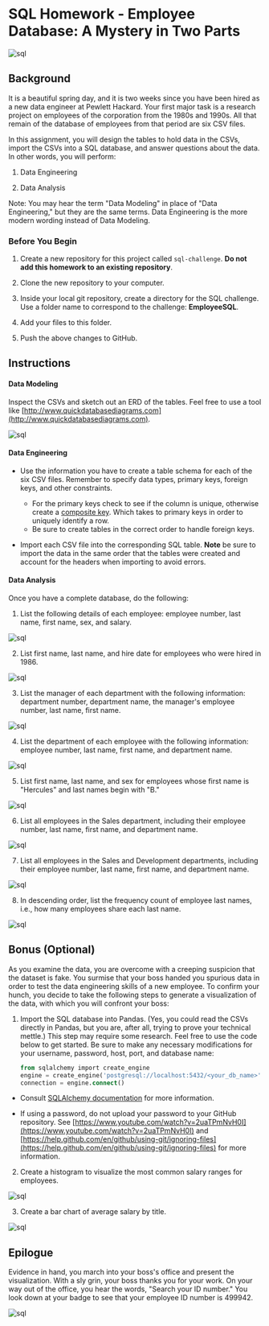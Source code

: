# SQL Homework - Employee Database: A Mystery in Two Parts

![sql](Images/Data.png)

## Background

It is a beautiful spring day, and it is two weeks since you have been hired as a new data engineer at Pewlett Hackard. Your first major task is a research project on employees of the corporation from the 1980s and 1990s. All that remain of the database of employees from that period are six CSV files.

In this assignment, you will design the tables to hold data in the CSVs, import the CSVs into a SQL database, and answer questions about the data. In other words, you will perform:

1. Data Engineering

3. Data Analysis

Note: You may hear the term "Data Modeling" in place of "Data Engineering," but they are the same terms. Data Engineering is the more modern wording instead of Data Modeling.

### Before You Begin

1. Create a new repository for this project called `sql-challenge`. **Do not add this homework to an existing repository**.

2. Clone the new repository to your computer.

3. Inside your local git repository, create a directory for the SQL challenge. Use a folder name to correspond to the challenge: **EmployeeSQL**.

4. Add your files to this folder.

5. Push the above changes to GitHub.

## Instructions

#### Data Modeling

Inspect the CSVs and sketch out an ERD of the tables. Feel free to use a tool like [http://www.quickdatabasediagrams.com](http://www.quickdatabasediagrams.com).

![sql](Images/ERD2.png)

#### Data Engineering

* Use the information you have to create a table schema for each of the six CSV files. Remember to specify data types, primary keys, foreign keys, and other constraints.
  
  * For the primary keys check to see if the column is unique, otherwise create a [composite key](https://en.wikipedia.org/wiki/Compound_key). Which takes to primary keys in order to uniquely identify a row.
  * Be sure to create tables in the correct order to handle foreign keys.

* Import each CSV file into the corresponding SQL table. **Note** be sure to import the data in the same order that the tables were created and account for the headers when importing to avoid errors.

#### Data Analysis

Once you have a complete database, do the following:

1. List the following details of each employee: employee number, last name, first name, sex, and salary.

![sql](Images/1.PNG)

2. List first name, last name, and hire date for employees who were hired in 1986.

![sql](Images/2.PNG)

3. List the manager of each department with the following information: department number, department name, the manager's employee number, last name, first name.

![sql](Images/3.PNG)

4. List the department of each employee with the following information: employee number, last name, first name, and department name.

![sql](Images/4.PNG)

5. List first name, last name, and sex for employees whose first name is "Hercules" and last names begin with "B."

![sql](Images/5.PNG)

6. List all employees in the Sales department, including their employee number, last name, first name, and department name.

![sql](Images/6.PNG)

7. List all employees in the Sales and Development departments, including their employee number, last name, first name, and department name.

![sql](Images/7.PNG)

8. In descending order, list the frequency count of employee last names, i.e., how many employees share each last name.

![sql](Images/8.PNG)

## Bonus (Optional)

As you examine the data, you are overcome with a creeping suspicion that the dataset is fake. You surmise that your boss handed you spurious data in order to test the data engineering skills of a new employee. To confirm your hunch, you decide to take the following steps to generate a visualization of the data, with which you will confront your boss:

1. Import the SQL database into Pandas. (Yes, you could read the CSVs directly in Pandas, but you are, after all, trying to prove your technical mettle.) This step may require some research. Feel free to use the code below to get started. Be sure to make any necessary modifications for your username, password, host, port, and database name:

   ```sql
   from sqlalchemy import create_engine
   engine = create_engine('postgresql://localhost:5432/<your_db_name>')
   connection = engine.connect()
   ```

* Consult [SQLAlchemy documentation](https://docs.sqlalchemy.org/en/latest/core/engines.html#postgresql) for more information.

* If using a password, do not upload your password to your GitHub repository. See [https://www.youtube.com/watch?v=2uaTPmNvH0I](https://www.youtube.com/watch?v=2uaTPmNvH0I) and [https://help.github.com/en/github/using-git/ignoring-files](https://help.github.com/en/github/using-git/ignoring-files) for more information.

2. Create a histogram to visualize the most common salary ranges for employees.

![sql](Images/SalaryAVGCount.png)

3. Create a bar chart of average salary by title.

![sql](Images/SalaryAVGTitles.png)

## Epilogue

Evidence in hand, you march into your boss's office and present the visualization. With a sly grin, your boss thanks you for your work. On your way out of the office, you hear the words, "Search your ID number." You look down at your badge to see that your employee ID number is 499942.

![sql](Images/Epilogue2.PNG)
